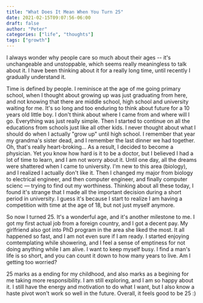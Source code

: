 ```yaml
---
title: "What Does It Mean When You Turn 25"
date: 2021-02-15T09:07:56-06:00
draft: false
author: "Peter"
categories: ["life", "thoughts"]
tags: ["growth"]
---
```



I always wonder why people care so much about their ages -- it's unchangeable and unstoppable, which seems really meaningless to talk about it. I have been thinking about it for a really long time, until recently I gradually understand it.

Time is defined by people. I reminisce at the age of me going primary school, when I thought about growing up was just graduating from here, and not knowing that there are middle school, high school and university waiting for me. It's so long and too enduring to think about future for a 10 years old little boy. I don't think about where I came from and where will I go. Everything was just really simple. Then I started to continue on all the educations from schools just like all other kids. I never thought about what I should do when I actually "grow up" until high school. I remember that year my grandma's sister dead, and I remember the last dinner we had together. Oh, that's really heart-broking… As a result, I decided to become a physician. Yet you know how hard is it to be a doctor, but I believed I had a lot of time to learn, and I am not worry about it. Until one day, all the dreams were shattered when I came to university. I'm new to this area (biology), and I realized I actually don't like it. Then I changed my major from biology to electrical engineer, and then computer engineer, and finally computer scienc — trying to find out my worthiness. Thinking about all these today, I found it's strange that I made all the important decision during a short period in university. I guess it's because I start to realize I am having a competition with time at the age of 18, but not just myself anymore.

So now I turned 25. It's a wonderful age, and it's another milestone to me. I got my first actual job from a foreign country, and I got a decent pay. My girlfriend also got into PhD program in the area she liked the most. It all happened so fast, and I am not even sure if I am ready. I started enjoying comtemplating while showering, and I feel a sense of emptiness for not doing anything while I am alive. I want to keep myself busy. I find a man's life is so short, and you can count it down to how many years to live. Am I getting too worried?

25 marks as a ending for my childhood, and also marks as a begining for me taking more responsibility. I am still exploring, and I am so happy about it. I still have the energy and motivation to do what I want, but I also know a haste pivot won't work so well in the future. Overall, it feels good to be 25 :)